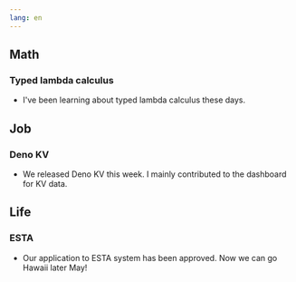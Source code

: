 ```yaml
---
lang: en
---
```


## Math

### Typed lambda calculus

- I've been learning about typed lambda calculus these days.

## Job

### Deno KV

- We released Deno KV this week. I mainly contributed to the dashboard for KV data.

## Life

### ESTA

- Our application to ESTA system has been approved. Now we can go Hawaii later May!
